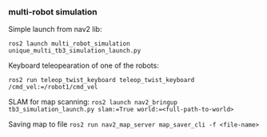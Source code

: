 ### multi-robot simulation
Simple launch from nav2 lib:

`ros2 launch multi_robot_simulation unique_multi_tb3_simulation_launch.py`

Keyboard teleopearation of one of the robots:

`ros2 run teleop_twist_keyboard teleop_twist_keyboard /cmd_vel:=/robot1/cmd_vel`

SLAM for map scanning:
`ros2 launch nav2_bringup tb3_simulation_launch.py slam:=True world:=<full-path-to-world>`

Saving map to file
`ros2 run nav2_map_server map_saver_cli -f <file-name>`
